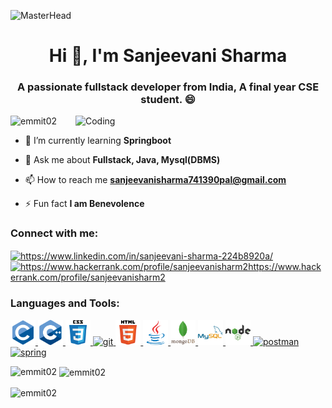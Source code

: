 ![MasterHead](https://c4.wallpaperflare.com/wallpaper/917/507/619/cat-eyes-simple-background-cat-black-cats-wallpaper-preview.jpg)
<h1 align="center">Hi 👋, I'm Sanjeevani Sharma</h1>
<h3 align="center">A passionate fullstack developer from India, A final year CSE student. 😄</h3>
<img align="right" alt="Coding" width="400" src="https://user-images.githubusercontent.com/74038190/213866269-5d00981c-7c98-46d7-8a8e-16f462f15227.gif">

<p align="left"> <img src="https://komarev.com/ghpvc/?username=emmit02&label=Profile%20views&color=0e75b6&style=flat" alt="emmit02" /> </p>

- 🌱 I’m currently learning **Springboot**

- 💬 Ask me about **Fullstack, Java, Mysql(DBMS)**

- 📫 How to reach me **sanjeevanisharma741390pal@gmail.com**

- ⚡ Fun fact **I am Benevolence**

<h3 align="left">Connect with me:</h3>
<p align="left">
<a href="https://linkedin.com/in/https://www.linkedin.com/in/sanjeevani-sharma-224b8920a/" target="blank"><img align="center" src="https://raw.githubusercontent.com/rahuldkjain/github-profile-readme-generator/master/src/images/icons/Social/linked-in-alt.svg" alt="https://www.linkedin.com/in/sanjeevani-sharma-224b8920a/" height="30" width="40" /></a>
<a href="https://www.hackerrank.com/https://www.hackerrank.com/profile/sanjeevanisharm2https://www.hackerrank.com/profile/sanjeevanisharm2" target="blank"><img align="center" src="https://raw.githubusercontent.com/rahuldkjain/github-profile-readme-generator/master/src/images/icons/Social/hackerrank.svg" alt="https://www.hackerrank.com/profile/sanjeevanisharm2https://www.hackerrank.com/profile/sanjeevanisharm2" height="30" width="40" /></a>
</p>

<h3 align="left">Languages and Tools:</h3>
<p align="left"> <a href="https://www.cprogramming.com/" target="_blank" rel="noreferrer"> <img src="https://raw.githubusercontent.com/devicons/devicon/master/icons/c/c-original.svg" alt="c" width="40" height="40"/> </a> <a href="https://www.w3schools.com/cpp/" target="_blank" rel="noreferrer"> <img src="https://raw.githubusercontent.com/devicons/devicon/master/icons/cplusplus/cplusplus-original.svg" alt="cplusplus" width="40" height="40"/> </a> <a href="https://www.w3schools.com/css/" target="_blank" rel="noreferrer"> <img src="https://raw.githubusercontent.com/devicons/devicon/master/icons/css3/css3-original-wordmark.svg" alt="css3" width="40" height="40"/> </a> <a href="https://git-scm.com/" target="_blank" rel="noreferrer"> <img src="https://www.vectorlogo.zone/logos/git-scm/git-scm-icon.svg" alt="git" width="40" height="40"/> </a> <a href="https://www.w3.org/html/" target="_blank" rel="noreferrer"> <img src="https://raw.githubusercontent.com/devicons/devicon/master/icons/html5/html5-original-wordmark.svg" alt="html5" width="40" height="40"/> </a> <a href="https://www.java.com" target="_blank" rel="noreferrer"> <img src="https://raw.githubusercontent.com/devicons/devicon/master/icons/java/java-original.svg" alt="java" width="40" height="40"/> </a> <a href="https://www.mongodb.com/" target="_blank" rel="noreferrer"> <img src="https://raw.githubusercontent.com/devicons/devicon/master/icons/mongodb/mongodb-original-wordmark.svg" alt="mongodb" width="40" height="40"/> </a> <a href="https://www.mysql.com/" target="_blank" rel="noreferrer"> <img src="https://raw.githubusercontent.com/devicons/devicon/master/icons/mysql/mysql-original-wordmark.svg" alt="mysql" width="40" height="40"/> </a> <a href="https://nodejs.org" target="_blank" rel="noreferrer"> <img src="https://raw.githubusercontent.com/devicons/devicon/master/icons/nodejs/nodejs-original-wordmark.svg" alt="nodejs" width="40" height="40"/> </a> <a href="https://postman.com" target="_blank" rel="noreferrer"> <img src="https://www.vectorlogo.zone/logos/getpostman/getpostman-icon.svg" alt="postman" width="40" height="40"/> </a> <a href="https://spring.io/" target="_blank" rel="noreferrer"> <img src="https://www.vectorlogo.zone/logos/springio/springio-icon.svg" alt="spring" width="40" height="40"/> </a> </p>

<p><img align="left" src="https://github-readme-stats.vercel.app/api/top-langs?username=emmit02&show_icons=true&locale=en&layout=compact" alt="emmit02" /></p>

<p>&nbsp;<img align="center" src="https://github-readme-stats.vercel.app/api?username=emmit02&show_icons=true&locale=en" alt="emmit02" /></p>

<p><img align="center" src="https://github-readme-streak-stats.herokuapp.com/?user=emmit02&" alt="emmit02" /></p>
